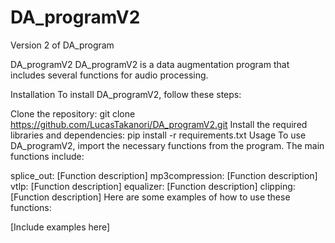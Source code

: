 #  DA_programV2
 Version 2 of DA_program

DA_programV2
DA_programV2 is a data augmentation program that includes several functions for audio processing.

Installation
To install DA_programV2, follow these steps:

Clone the repository: git clone https://github.com/LucasTakanori/DA_programV2.git
Install the required libraries and dependencies: pip install -r requirements.txt
Usage
To use DA_programV2, import the necessary functions from the program. The main functions include:

splice_out: [Function description]
mp3compression: [Function description]
vtlp: [Function description]
equalizer: [Function description]
clipping: [Function description]
Here are some examples of how to use these functions:

[Include examples here]